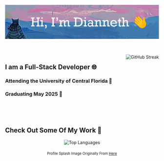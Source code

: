 <p align="center"><img src="https://github.com/same-difference/same-difference/blob/main/github-cover.png" alt="Hi, I'm Dianneth 👋" /></p>
<br />
<br />
<img src="https://streak-stats.demolab.com?user=same-difference&theme=duskfox&mode=weekly&hide_border=true" alt="GitHub Streak" align="right"/>
<h2>I am a Full-Stack Developer 🌐</h2>
<h3>Attending the University of Central Florida 🐉</h3>
<h3>Graduating May 2025 🌻</h3>
<br />
<br />
<br />
<h2>Check Out Some Of My Work 🧠</h2>
<p align="center">
  <img src=https://github-readme-stats.vercel.app/api/top-langs/?username=same-difference&theme=catppuccin_mocha&size_weight=0.5&count_weight=0.5&layout=compact" alt="Top Languages" align="center"/></p>
<p align="center"><sub>Profile Splash Image Originally From <a href="https://twitter.com/IamCryB0rg/status/1727243311541543295">Here</a></sub></p>
